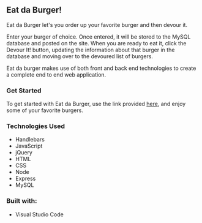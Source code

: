 ## Eat da Burger!

Eat da Burger let's you order up your favorite burger and then devour it.

Enter your burger of choice. Once entered, it will be stored to the MySQL database and posted on the site. When you are ready to eat it, click the Devour It! button, updating the information about that burger in the database and moving over to the devoured list of burgers.

Eat da burger makes use of both front and back end technologies to create a complete end to end web application.

### Get Started

To get started with Eat da Burger, use the link provided [here](https://secure-escarpment-38552.herokuapp.com/), and enjoy some of your favorite burgers.

### Technologies Used

* Handlebars
* JavaScript
* jQuery
* HTML
* CSS
* Node
* Express
* MySQL

### Built with:

* Visual Studio Code